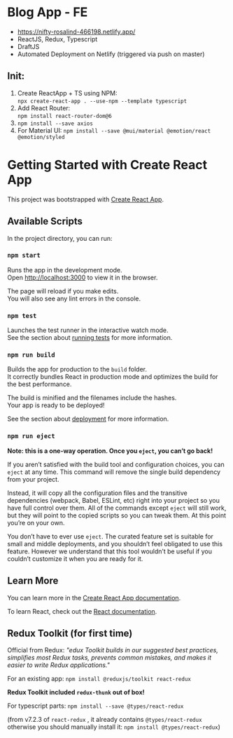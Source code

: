 # Blog App - FE
* https://nifty-rosalind-466198.netlify.app/
* ReactJS, Redux, Typescript
* DraftJS
* Automated Deployment on Netlify (triggered via push on master)

## __Init:__  

1. Create ReactApp + TS using NPM:  
    `npx create-react-app . --use-npm --template typescript`
2. Add React Router:  
    `npm install react-router-dom@6`
3. `npm install --save axios`
4. For Material UI: ``npm install --save @mui/material @emotion/react @emotion/styled``

# Getting Started with Create React App

This project was bootstrapped with [Create React App](https://github.com/facebook/create-react-app).

## Available Scripts

In the project directory, you can run:

### `npm start`

Runs the app in the development mode.\
Open [http://localhost:3000](http://localhost:3000) to view it in the browser.

The page will reload if you make edits.\
You will also see any lint errors in the console.

### `npm test`

Launches the test runner in the interactive watch mode.\
See the section about [running tests](https://facebook.github.io/create-react-app/docs/running-tests) for more information.

### `npm run build`

Builds the app for production to the `build` folder.\
It correctly bundles React in production mode and optimizes the build for the best performance.

The build is minified and the filenames include the hashes.\
Your app is ready to be deployed!

See the section about [deployment](https://facebook.github.io/create-react-app/docs/deployment) for more information.

### `npm run eject`

**Note: this is a one-way operation. Once you `eject`, you can’t go back!**

If you aren’t satisfied with the build tool and configuration choices, you can `eject` at any time. This command will remove the single build dependency from your project.

Instead, it will copy all the configuration files and the transitive dependencies (webpack, Babel, ESLint, etc) right into your project so you have full control over them. All of the commands except `eject` will still work, but they will point to the copied scripts so you can tweak them. At this point you’re on your own.

You don’t have to ever use `eject`. The curated feature set is suitable for small and middle deployments, and you shouldn’t feel obligated to use this feature. However we understand that this tool wouldn’t be useful if you couldn’t customize it when you are ready for it.

## Learn More

You can learn more in the [Create React App documentation](https://facebook.github.io/create-react-app/docs/getting-started).

To learn React, check out the [React documentation](https://reactjs.org/).

## Redux Toolkit (for first time)
Official from Redux: _"edux Toolkit builds in our suggested best practices, simplifies most Redux tasks, prevents common mistakes, and makes it easier to write Redux applications."_

For an existing app: `npm install @reduxjs/toolkit react-redux`

__Redux Toolkit included `redux-thunk` out of box!__

For typescript parts: `npm install --save @types/react-redux`

(from v7.2.3 of `react-redux` , it already contains `@types/react-redux` otherwise you should manually install it: `npm install @types/react-redux`)
